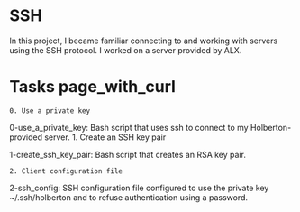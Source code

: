 # SSH



In this project, I became familiar connecting to and working with servers using the SSH protocol. I worked on a server provided by ALX.


#  Tasks page_with_curl


	0. Use a private key

0-use_a_private_key: Bash script that uses ssh to connect to my Holberton-provided server.
	1. Create an SSH key pair

1-create_ssh_key_pair: Bash script that creates an RSA key pair.

	2. Client configuration file

2-ssh_config: SSH configuration file configured to use the private key ~/.ssh/holberton and to refuse authentication using a password.
